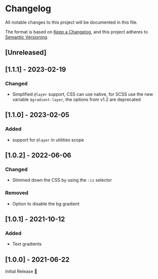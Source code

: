 # Changelog
All notable changes to this project will be documented in this file.

The format is based on [Keep a Changelog](https://keepachangelog.com/en/1.0.0/),
and this project adheres to [Semantic Versioning](https://semver.org/spec/v2.0.0.html).

## [Unreleased]

## [1.1.1] - 2023-02-19
### Changed
- Simplified `@layer` support,
  CSS can use native, for SCSS use the new variable `$gradient-layer`,
  the options from v1.2 are deprecated

## [1.1.0] - 2023-02-05
### Added
- support for `@layer` in utilities scope

## [1.0.2] - 2022-06-06
### Changed
- Slimmed down the CSS by using the `:is` selector

### Removed
- Option to disable the bg gradient

## [1.0.1] - 2021-10-12
### Added
- Text gradients

## [1.0.0] - 2021-06-22
Initial Release 🎉
